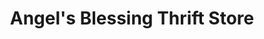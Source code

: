 ---
title: "Angel's Blessing Thrift Store"
url: /black-canyon-city/angels-blessing-thrift-store/
shop: Gebrauchtwaren
---